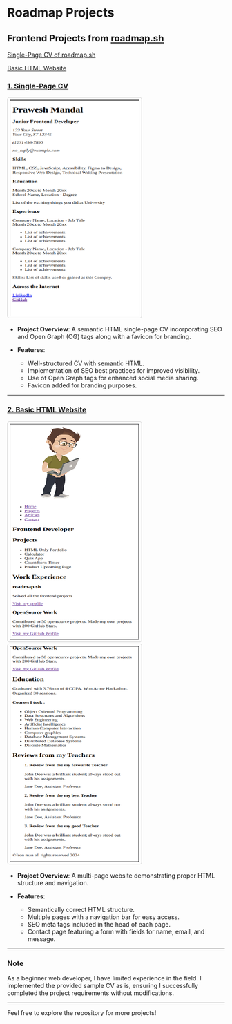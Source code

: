 # Roadmap Projects

## Frontend Projects from [roadmap.sh](https://roadmap.sh/)

[Single-Page CV of roadmap.sh](https://roadmap.sh/projects/single-page-cv)

[Basic HTML Website](https://roadmap.sh/projects/basic-html-website)

### [1. Single-Page CV](https://github.com/praw-cool/roadmap.sh-projects/tree/main/Frontend-Projects-roadmap)

<a href="https://github.com/praw-cool/roadmap.sh-projects/blob/main/Assets%20Images/single_cv.png?raw=true" target="_blank">
    <img src="https://github.com/praw-cool/roadmap.sh-projects/blob/main/Assets%20Images/single_cv.png?raw=true" alt="Screenshot of the CV" style="height:500px; width:300px; border:1px solid #ccc; border-radius:5px; padding:5px;">
</a>

- **Project Overview**: A semantic HTML single-page CV incorporating SEO and Open Graph (OG) tags along with a favicon for branding.
  
- **Features**:
  - Well-structured CV with semantic HTML.
  - Implementation of SEO best practices for improved visibility.
  - Use of Open Graph tags for enhanced social media sharing.
  - Favicon added for branding purposes.

---

### [2. Basic HTML Website](https://github.com/praw-cool/roadmap.sh-projects/tree/main/Frontend-Projects-roadmap/Basic_HTML_Website)

<a href="https://github.com/praw-cool/roadmap.sh-projects/blob/main/Frontend-Projects-roadmap/Basic_HTML_Website/images/image-1.png" target="_blank">
    <img src="https://github.com/praw-cool/roadmap.sh-projects/blob/main/Frontend-Projects-roadmap/Basic_HTML_Website/images/image-1.png" alt="Screenshot of the Basic HTML Website" style="height:500px; width:300px; border:1px solid #ccc; border-radius:5px; padding:5px;">
</a> 
<a href="https://github.com/praw-cool/roadmap.sh-projects/blob/main/Frontend-Projects-roadmap/Basic_HTML_Website/images/image-2.png" target="_blank">
    <img src="https://github.com/praw-cool/roadmap.sh-projects/blob/main/Frontend-Projects-roadmap/Basic_HTML_Website/images/image-2.png" alt="Screenshot of the Basic HTML Website" style="height:500px; width:300px; border:1px solid #ccc; border-radius:5px; padding:5px;">
</a>

- **Project Overview**: A multi-page website demonstrating proper HTML structure and navigation.
  
- **Features**:
  - Semantically correct HTML structure.
  - Multiple pages with a navigation bar for easy access.
  - SEO meta tags included in the head of each page.
  - Contact page featuring a form with fields for name, email, and message.

---

### Note
As a beginner web developer, I have limited experience in the field. I implemented the provided sample CV as is, ensuring I successfully completed the project requirements without modifications.

---

Feel free to explore the repository for more projects!
